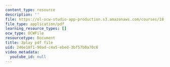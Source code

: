 ```yaml
---
content_type: resource
description: ''
file: https://ol-ocw-studio-app-production.s3.amazonaws.com/courses/18-06sc-linear-algebra-fall-2011/246e18f190adc4a5ebed3bf57b0a70c6_HgC1l_6ySkc.pdf
file_type: application/pdf
learning_resource_types: []
ocw_type: OCWFile
resourcetype: Document
title: 3play pdf file
uid: 246e18f1-90ad-c4a5-ebed-3bf57b0a70c6
video_metadata:
  youtube_id: null
---
```

